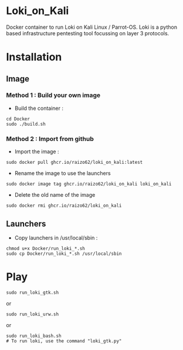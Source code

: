 # Loki_on_Kali
Docker container to run Loki on Kali Linux / Parrot-OS. Loki is a python based infrastructure pentesting tool focussing on layer 3 protocols.

# Installation

## Image

### Method 1 : Build your own image

* Build the container :

```
cd Docker
sudo ./build.sh
```

### Method 2 : Import from github

* Import the image :

`sudo docker pull ghcr.io/raizo62/loki_on_kali:latest`

* Rename the image to use the launchers

`sudo docker image tag ghcr.io/raizo62/loki_on_kali loki_on_kali`

* Delete the old name of the image

`sudo docker rmi ghcr.io/raizo62/loki_on_kali`

## Launchers

* Copy launchers in /usr/local/sbin :

```
chmod u+x Docker/run_loki_*.sh
sudo cp Docker/run_loki_*.sh /usr/local/sbin
```

# Play
```
sudo run_loki_gtk.sh
```
or
```
sudo run_loki_urw.sh
```
or
```
sudo run_loki_bash.sh
# To run loki, use the command "loki_gtk.py"
```
